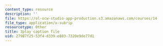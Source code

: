 ```yaml
---
content_type: resource
description: ''
file: https://ol-ocw-studio-app-production.s3.amazonaws.com/courses/14-01sc-principles-of-microeconomics-fall-2011/27987f2553f4d339e8837320e9de77d1_1jLfD9ulntU.srt
file_type: application/x-subrip
resourcetype: Other
title: 3play caption file
uid: 27987f25-53f4-d339-e883-7320e9de77d1
---
```

